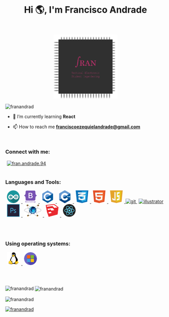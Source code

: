 <h1 align="center">Hi 🌎, I'm Francisco Andrade</h1>
<br>

<p align="center"> <img src="banner/circuit-electronic.png" alt="franandrad" height="200" width="200"/> </p>

<p align="left"> <img src="https://komarev.com/ghpvc/?username=franandrad&label=Profile%20views&color=0e75b6&style=flat" alt="franandrad" /> </p>

- 🌱 I’m currently learning **React**

- 📫 How to reach me **franciscoezequielandrade@gmail.com**

<br>
<h3 align="left">Connect with me:</h3>
<p align="left">
<a href="https://instagram.com/fran.andrade.94" target="blank"><img align="center" src="https://raw.githubusercontent.com/rahuldkjain/github-profile-readme-generator/master/src/images/icons/Social/instagram.svg" alt="fran.andrade.94" height="40" width="30" hspace="5"/></a>
<br><br>

</p>
<h3 align="left">Languages and Tools:</h3>
<p align="left"> 
<a href="https://www.arduino.cc/" target="_blank" rel="noreferrer"> <img src="icons/arduino.png" alt="arduino" width="40" height="40"hspace="5"/> </a> 
<a href="https://getbootstrap.com" target="_blank" rel="noreferrer"> <img src="https://raw.githubusercontent.com/devicons/devicon/master/icons/bootstrap/bootstrap-plain-wordmark.svg" alt="bootstrap" width="40" height="40"hspace="5"/> </a>
<a href="https://www.cprogramming.com/" target="_blank" rel="noreferrer"> <img src="https://raw.githubusercontent.com/devicons/devicon/master/icons/c/c-original.svg" alt="c" width="40" height="40"hspace="5"/> </a> 
<a href="https://www.w3schools.com/cpp/" target="_blank" rel="noreferrer"> <img src="https://raw.githubusercontent.com/devicons/devicon/master/icons/cplusplus/cplusplus-original.svg" alt="cplusplus" width="40" height="40"hspace="5"/> </a> 
<a href="https://www.w3schools.com/css/" target="_blank" rel="noreferrer"> <img src="icons/css3.png" alt="css3" width="40" height="40"hspace="5"/> </a> 
<a href="https://www.w3.org/html/" target="_blank" rel="noreferrer"> <img src="icons/html5.png" alt="html5" width="40" height="40"hspace="5"/> </a> 
<a href="https://developer.mozilla.org/en-US/docs/Web/JavaScript" target="_blank" rel="noreferrer"> <img src="icons/js.png" alt="javascript" width="40" height="40"hspace="5"/> </a> 
<a href="https://git-scm.com/" target="_blank" rel="noreferrer"> <img src="https://www.vectorlogo.zone/logos/git-scm/git-scm-icon.svg" alt="git" width="40" height="40"/> </a>
<a href="https://www.adobe.com/in/products/illustrator.html" target="_blank" rel="noreferrer"> <img src="https://www.vectorlogo.zone/logos/adobe_illustrator/adobe_illustrator-icon.svg" alt="illustrator" width="40" height="40"hspace="5"/> </a> 
<a href="https://www.photoshop.com/en" target="_blank" rel="noreferrer"> <img src="icons/ps.jpg" alt="photoshop" width="40" height="40"hspace="5"/> </a> 
<a href="https://www.labcenter.com/" target="_blank" rel="noreferrer"> <img src="icons/proteus.png" alt="proteus" height="40"hspace="5"/> </a> 
<a href="https://www.sketchup.com/en" target="_blank" rel="noreferrer"> <img src="icons/sketchup.png" alt="sketchup" width="40" height="40"hspace="5"/> </a> 
<a href="https://react-bootstrap.github.io/" target="_blank" rel="noreferrer"> <img src="icons/react.png" alt="react" width="40" height="40"hspace="5"/> </a> 
</p>
<br><br>

<h3 align="left">Using operating systems:</h3>
<p align="left">
<a href="https://www.linux.org/" target="_blank" rel="noreferrer"> <img src="https://raw.githubusercontent.com/devicons/devicon/master/icons/linux/linux-original.svg" alt="linux" width="40" height="40"hspace="5"/> </a>
<a href="https://www.microsoft.com/es-es/windows" target="_blank" rel="noreferrer"> <img src="icons/win.png" alt="linux" width="40" height="40"hspace="5"/> </a>
</p>
<br><br>

<p><img align="left" src="https://github-readme-stats.vercel.app/api/top-langs?username=franandrad&show_icons=true&locale=en&layout=compact&theme=radical" alt="franandrad"/></p>

<p>&nbsp;<img align="center" src="https://github-readme-stats.vercel.app/api?username=franandrad&show_icons=true&locale=en&theme=radical" alt="franandrad" /></p>

<p><img align="center" src="https://github-readme-streak-stats.herokuapp.com/?user=franandrad&theme=radical" alt="franandrad"/> </p>

<p align="left"> <a href="https://github.com/ryo-ma/github-profile-trophy"><img src="https://github-profile-trophy.vercel.app/?username=franandrad&theme=radical" alt="franandrad" /></a> </p>
